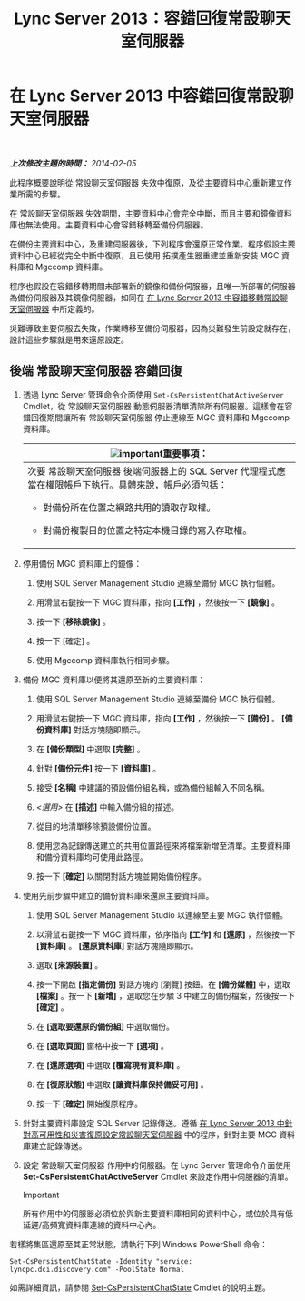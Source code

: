 ﻿---
title: Lync Server 2013：容錯回復常設聊天室伺服器
TOCTitle: 容錯回復常設聊天室伺服器
ms:assetid: 67b91de4-6ddc-43e6-9812-5e1aa84a7980
ms:mtpsurl: https://technet.microsoft.com/zh-tw/library/JJ204970(v=OCS.15)
ms:contentKeyID: 49291171
ms.date: 08/10/2015
mtps_version: v=OCS.15
ms.translationtype: HT
---

# 在 Lync Server 2013 中容錯回復常設聊天室伺服器

 

_**上次修改主題的時間：** 2014-02-05_

此程序概要說明從 常設聊天室伺服器 失效中復原，及從主要資料中心重新建立作業所需的步驟。

在 常設聊天室伺服器 失效期間，主要資料中心會完全中斷，而且主要和鏡像資料庫也無法使用。主要資料中心會容錯移轉至備份伺服器。

在備份主要資料中心，及重建伺服器後，下列程序會還原正常作業。程序假設主要資料中心已經從完全中斷中復原，且已使用 拓撲產生器重建並重新安裝 MGC 資料庫和 Mgccomp 資料庫。

程序也假設在容錯移轉期間未部署新的鏡像和備份伺服器，且唯一所部署的伺服器為備份伺服器及其鏡像伺服器，如同在 [在 Lync Server 2013 中容錯移轉常設聊天室伺服器](lync-server-2013-failing-over-persistent-chat-server.md) 中所定義的。

災難導致主要伺服去失敗，作業轉移至備份伺服器，因為災難發生前設定就存在，設計這些步驟就是用來還原設定。

## 後端 常設聊天室伺服器 容錯回復

1.  透過 Lync Server 管理命令介面使用 `Set-CsPersistentChatActiveServer` Cmdlet，從 常設聊天室伺服器 動態伺服器清單清除所有伺服器。這樣會在容錯回復期間讓所有 常設聊天室伺服器 停止連線至 MGC 資料庫和 Mgccomp 資料庫。
    
    <table>
    <colgroup>
    <col style="width: 100%" />
    </colgroup>
    <thead>
    <tr class="header">
    <th><img src="images/Gg412908.important(OCS.15).gif" title="important" alt="important" />重要事項：</th>
    </tr>
    </thead>
    <tbody>
    <tr class="odd">
    <td>次要 常設聊天室伺服器 後端伺服器上的 SQL Server 代理程式應當在權限帳戶下執行。具體來說，帳戶必須包括：
    <ul>
    <li><p>對備份所在位置之網路共用的讀取存取權。</p></li>
    <li><p>對備份複製目的位置之特定本機目錄的寫入存取權。</p></li>
    </ul></td>
    </tr>
    </tbody>
    </table>


2.  停用備份 MGC 資料庫上的鏡像：
    
    1.  使用 SQL Server Management Studio 連線至備份 MGC 執行個體。
    
    2.  用滑鼠右鍵按一下 MGC 資料庫，指向 **\[工作\]** ，然後按一下 **\[鏡像\]** 。
    
    3.  按一下 **\[移除鏡像\]** 。
    
    4.  按一下 \[確定\] 。
    
    5.  使用 Mgccomp 資料庫執行相同步驟。

3.  備份 MGC 資料庫以便將其還原至新的主要資料庫：
    
    1.  使用 SQL Server Management Studio 連線至備份 MGC 執行個體。
    
    2.  用滑鼠右鍵按一下 MGC 資料庫，指向 **\[工作\]** ，然後按一下 **\[備份\]** 。 **\[備份資料庫\]** 對話方塊隨即顯示。
    
    3.  在 **\[備份類型\]** 中選取 **\[完整\]** 。
    
    4.  針對 **\[備份元件\]** 按一下 **\[資料庫\]** 。
    
    5.  接受 **\[名稱\]** 中建議的預設備份組名稱，或為備份組輸入不同名稱。
    
    6.  *\<選用\>* 在 **\[描述\]** 中輸入備份組的描述。
    
    7.  從目的地清單移除預設備份位置。
    
    8.  使用您為記錄傳送建立的共用位置路徑來將檔案新增至清單。主要資料庫和備份資料庫均可使用此路徑。
    
    9.  按一下 **\[確定\]** 以關閉對話方塊並開始備份程序。

4.  使用先前步驟中建立的備份資料庫來還原主要資料庫。
    
    1.  使用 SQL Server Management Studio 以連線至主要 MGC 執行個體。
    
    2.  以滑鼠右鍵按一下 MGC 資料庫，依序指向 **\[工作\]** 和 **\[還原\]** ，然後按一下 **\[資料庫\]** 。 **\[還原資料庫\]** 對話方塊隨即顯示。
    
    3.  選取 **\[來源裝置\]** 。
    
    4.  按一下開啟 **\[指定備份\]** 對話方塊的 \[瀏覽\] 按鈕。在 **\[備份媒體\]** 中，選取 **\[檔案\]** 。按一下 **\[新增\]** ，選取您在步驟 3 中建立的備份檔案，然後按一下 **\[確定\]** 。
    
    5.  在 **\[選取要還原的備份組\]** 中選取備份。
    
    6.  在 **\[選取頁面\]** 窗格中按一下 **\[選項\]** 。
    
    7.  在 **\[還原選項\]** 中選取 **\[覆寫現有資料庫\]** 。
    
    8.  在 **\[復原狀態\]** 中選取 **\[讓資料庫保持備妥可用\]** 。
    
    9.  按一下 **\[確定\]** 開始復原程序。

5.  針對主要資料庫設定 SQL Server 記錄傳送。遵循 [在 Lync Server 2013 中針對高可用性和災害復原設定常設聊天室伺服器](lync-server-2013-configuring-persistent-chat-server-for-high-availability-and-disaster-recovery.md) 中的程序，針對主要 MGC 資料庫建立記錄傳送。

6.  設定 常設聊天室伺服器 作用中的伺服器。在 Lync Server 管理命令介面使用 **Set-CsPersistentChatActiveServer** Cmdlet 來設定作用中伺服器的清單。
    
    > [!IMPORTANT]  
    > 所有作用中的伺服器必須位於與新主要資料庫相同的資料中心，或位於具有低延遲/高頻寬資料庫連線的資料中心內。
    


若樣將集區還原至其正常狀態，請執行下列 Windows PowerShell 命令：

    Set-CsPersistentChatState -Identity "service: lyncpc.dci.discovery.com" -PoolState Normal

如需詳細資訊，請參閱 [Set-CsPersistentChatState](https://docs.microsoft.com/en-us/powershell/module/skype/Set-CsPersistentChatState) Cmdlet 的說明主題。

